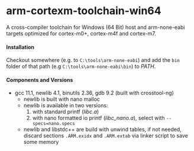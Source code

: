 # arm-cortexm-toolchain-win64
A cross-compiler toolchain for Windows (64 Bit) host and arm-none-eabi targets optimized for cortex-m0+, cortex-m4f and cortex-m7.

#### Installation
Checkout somewhere (e.g. to `C:\tools\arm-none-eabi`) and add the `bin` folder of that path (e.g `C:\tools\arm-none-eabi\bin`) to *PATH*.

#### Components and Versions
* gcc 11.1, newlib 4.1, binutils 2.36, gdb 9.2 (built with crosstool-ng)
  * newlib is built with nano malloc
  * newlib is available in two versions:
    1. with standard printf (*libc.a*)
    1. with nano formatted io printf (*libc_nano.a*), select with `--specs=nano.specs`
  * newlib and libstdc++ are build with unwind tables, if not needed, discard sections `.ARM.exidx` and `.ARM.extab` via linker script to save some memory
